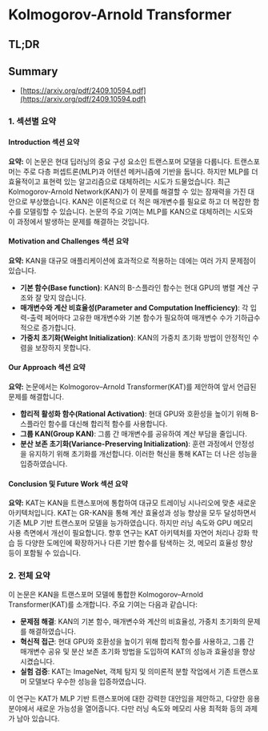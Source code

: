 # Kolmogorov-Arnold Transformer
## TL;DR
## Summary
- [https://arxiv.org/pdf/2409.10594.pdf](https://arxiv.org/pdf/2409.10594.pdf)

### 1. 섹션별 요약

#### Introduction 섹션 요약
**요약:**
이 논문은 현대 딥러닝의 중요 구성 요소인 트랜스포머 모델을 다룹니다. 트랜스포머는 주로 다층 퍼셉트론(MLP)과 어텐션 메커니즘에 기반을 둡니다. 하지만 MLP를 더 효율적이고 표현력 있는 알고리즘으로 대체하려는 시도가 드물었습니다. 최근 Kolmogorov-Arnold Network(KAN)가 이 문제를 해결할 수 있는 잠재력을 가진 대안으로 부상했습니다. KAN은 이론적으로 더 적은 매개변수를 필요로 하고 더 복잡한 함수를 모델링할 수 있습니다. 논문의 주요 기여는 MLP를 KAN으로 대체하려는 시도와 이 과정에서 발생하는 문제를 해결하는 것입니다.

#### Motivation and Challenges 섹션 요약
**요약:**
KAN을 대규모 애플리케이션에 효과적으로 적용하는 데에는 여러 가지 문제점이 있습니다. 
- **기본 함수(Base function)**: KAN의 B-스플라인 함수는 현대 GPU의 병렬 계산 구조와 잘 맞지 않습니다.
- **매개변수와 계산 비효율성(Parameter and Computation Inefficiency)**: 각 입력-출력 페어마다 고유한 매개변수와 기본 함수가 필요하여 매개변수 수가 기하급수적으로 증가합니다.
- **가중치 초기화(Weight Initialization)**: KAN의 가중치 초기화 방법이 안정적인 수렴을 보장하지 못합니다.

#### Our Approach 섹션 요약
**요약:**
논문에서는 Kolmogorov–Arnold Transformer(KAT)를 제안하여 앞서 언급된 문제를 해결합니다. 
- **합리적 활성화 함수(Rational Activation)**: 현대 GPU와 호환성을 높이기 위해 B-스플라인 함수를 대신해 합리적 함수를 사용합니다.
- **그룹 KAN(Group KAN)**: 그룹 간 매개변수를 공유하여 계산 부담을 줄입니다.
- **분산 보존 초기화(Variance-Preserving Initialization)**: 훈련 과정에서 안정성을 유지하기 위해 초기화를 개선합니다. 
이러한 혁신을 통해 KAT는 더 나은 성능을 입증하였습니다.

#### Conclusion 및 Future Work 섹션 요약
**요약:**
KAT는 KAN을 트랜스포머에 통합하여 대규모 트레이닝 시나리오에 맞춘 새로운 아키텍처입니다. KAT는 GR-KAN을 통해 계산 효율성과 성능 향상을 모두 달성하면서 기존 MLP 기반 트랜스포머 모델을 능가하였습니다. 하지만 러닝 속도와 GPU 메모리 사용 측면에서 개선이 필요합니다. 향후 연구는 KAT 아키텍처를 자연어 처리나 강화 학습 등 다양한 도메인에 확장하거나 다른 기반 함수를 탐색하는 것, 메모리 효율성 향상 등이 포함될 수 있습니다.

### 2. 전체 요약

이 논문은 KAN을 트랜스포머 모델에 통합한 Kolmogorov–Arnold Transformer(KAT)를 소개합니다. 주요 기여는 다음과 같습니다:
- **문제점 해결**: KAN의 기본 함수, 매개변수와 계산의 비효율성, 가중치 초기화의 문제를 해결하였습니다.
- **혁신적 접근**: 현대 GPU와 호환성을 높이기 위해 합리적 함수를 사용하고, 그룹 간 매개변수 공유 및 분산 보존 초기화 방법을 도입하여 KAT의 성능과 효율성을 향상시켰습니다.
- **실험 검증**: KAT는 ImageNet, 객체 탐지 및 의미론적 분할 작업에서 기존 트랜스포머 모델보다 우수한 성능을 입증하였습니다. 

이 연구는 KAT가 MLP 기반 트랜스포머에 대한 강력한 대안임을 제안하고, 다양한 응용 분야에서 새로운 가능성을 열어줍니다. 다만 러닝 속도와 메모리 사용 최적화 등의 과제가 남아 있습니다.